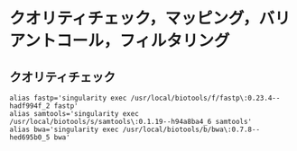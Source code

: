 # クオリティチェック，マッピング，バリアントコール，フィルタリング

## クオリティチェック

```
alias fastp='singularity exec /usr/local/biotools/f/fastp\:0.23.4--hadf994f_2 fastp'
alias samtools='singularity exec /usr/local/biotools/s/samtools\:0.1.19--h94a8ba4_6 samtools'
alias bwa='singularity exec /usr/local/biotools/b/bwa\:0.7.8--hed695b0_5 bwa'

```
